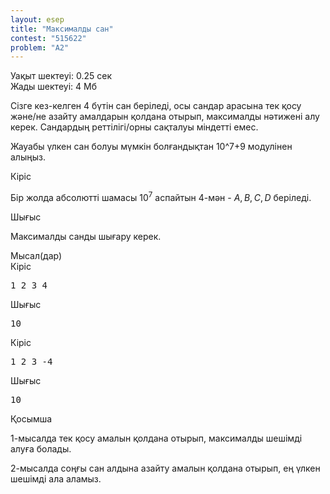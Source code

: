```yaml
---
layout: esep
title: "Максималды сан"
contest: "515622"
problem: "A2"
---
```

<div class="problem-statement"><div class="header"><div class="time-limit">Уақыт шектеуі: 0.25 сек</div><div class="memory-limit">Жады шектеуі: 4 Мб</div></div><div><p>Сізге кез-келген 4 бүтін сан беріледі, осы сандар арасына тек қосу және/не азайту амалдарын қолдана отырып, максималды нәтижені алу керек. <span class="tex-font-style-bf">Сандардың реттілігі/орны сақталуы міндетті емес.</span></p><p>Жауабы үлкен сан болуы мүмкін болғандықтан 10^7+9 модулінен алыңыз. </p></div><div class="input-specification"><div class="section-title">Кіріс</div><p>Бір жолда абсолютті шамасы <span class="tex-span">10<sup class="upper-index">7</sup></span> аспайтын 4-мән - <span class="tex-span"><i>A</i>, <i>B</i>, <i>C</i>, <i>D</i></span> беріледі. </p></div><div class="output-specification"><div class="section-title">Шығыс</div><p>Максималды санды шығару керек. </p></div><div class="sample-tests"><div class="section-title">Мысал(дар)</div><div class="sample-test"><div class="input"><div class="title">Кіріс<div class="input-output-copier" data-clipboard-target="#id00506721256585305" id="id0007351035806814266" title="Copy"></div></div><pre id="id00506721256585305">1 2 3 4
</pre></div><div class="output"><div class="title">Шығыс<div class="input-output-copier" data-clipboard-target="#id006113908365036695" id="id007942700707362798" title="Copy"></div></div><pre id="id006113908365036695">10
</pre></div><div class="input"><div class="title">Кіріс<div class="input-output-copier" data-clipboard-target="#id004138942054224173" id="id006479772363094845" title="Copy"></div></div><pre id="id004138942054224173">1 2 3 -4
</pre></div><div class="output"><div class="title">Шығыс<div class="input-output-copier" data-clipboard-target="#id008996480900570845" id="id007247247668732246" title="Copy"></div></div><pre id="id008996480900570845">10
</pre></div></div></div><div class="note"><div class="section-title">Қосымша</div><p>1-мысалда тек қосу амалын қолдана отырып, максималды шешімді алуға болады. </p><p>2-мысалда соңғы сан алдына азайту амалын қолдана отырып, ең үлкен шешімді ала аламыз.</p></div></div>
